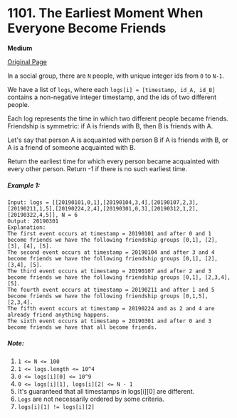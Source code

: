 # 1101. The Earliest Moment When Everyone Become Friends

**Medium**

[Original Page](https://leetcode.com/problems/the-earliest-moment-when-everyone-become-friends/)

In a social group, there are `N` people, with unique integer ids from `0` to `N-1`.

We have a list of `logs`, where each `logs[i] = [timestamp, id_A, id_B]` contains a non-negative integer timestamp, and the ids of two different people.

Each log represents the time in which two different people became friends.  Friendship is symmetric: if A is friends with B, then B is friends with A.

Let's say that person A is acquainted with person B if A is friends with B, or A is a friend of someone acquainted with B.

Return the earliest time for which every person became acquainted with every other person. Return -1 if there is no such earliest time.

##### Example 1:
```
Input: logs = [[20190101,0,1],[20190104,3,4],[20190107,2,3],[20190211,1,5],[20190224,2,4],[20190301,0,3],[20190312,1,2],[20190322,4,5]], N = 6
Output: 20190301
Explanation: 
The first event occurs at timestamp = 20190101 and after 0 and 1 become friends we have the following friendship groups [0,1], [2], [3], [4], [5].
The second event occurs at timestamp = 20190104 and after 3 and 4 become friends we have the following friendship groups [0,1], [2], [3,4], [5].
The third event occurs at timestamp = 20190107 and after 2 and 3 become friends we have the following friendship groups [0,1], [2,3,4], [5].
The fourth event occurs at timestamp = 20190211 and after 1 and 5 become friends we have the following friendship groups [0,1,5], [2,3,4].
The fifth event occurs at timestamp = 20190224 and as 2 and 4 are already friend anything happens.
The sixth event occurs at timestamp = 20190301 and after 0 and 3 become friends we have that all become friends.
```

##### Note:
1. `1 <= N <= 100`
2. `1 <= logs.length <= 10^4`
3. `0 <= logs[i][0] <= 10^9`
4. `0 <= logs[i][1], logs[i][2] <= N - 1`
5. It's guaranteed that all timestamps in logs[i][0] are different.
6. `Logs` are not necessarily ordered by some criteria.
7. `logs[i][1] != logs[i][2]`
